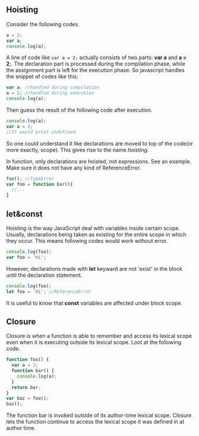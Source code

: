 ## Hoisting

Consider the following codes.

```javascript
a = 2;
var a;
console.log(a);
```

A line of code like `var a = 2;` actually consists of two parts: **var a** and **a = 2**;. 
The declaration part is processed during the compilation phase, while the assignment part is left for the execution phase.
So javascript handles the snippet of codes like this:
```javascript
var a; //handled during compilation
a = 2; //handled during execution
console.log(a);
```

Then guess the result of the following code after execution.

```javascript
console.log(a);
var a = 2;
//It would print undefined.  
```

So one could understand it like declarations are moved to top of the code(or more exactly, scope). This gives rise to the name *hoisting*.    

In function, only declarations are hoisted, not expressions. See an example. Make sure it does not have any kind of ReferenceError.
```javascript
foo(); //TypeError
var foo = function bar(){
  //...
}
```

let&const
---
Hoisting is the way JavaScript deal with variables inside certain scope. Usually, declarations being taken as existing for the entire scope in which they occur.
This means following codes would work without error.

```javascript
console.log(foo);
var foo = 'Hi';
```       

However, declarations made with **let** keyward are not 'exist' in the block until the declaration statement.

```javascript    
console.log(foo);
let foo = 'Hi'; //ReferenceError
```

It is useful to know that **const** variables are affected under block scope.


Closure
---
Closure is when a function is able to remember and access its lexical scope even when it is executing outside its lexical scope. Loot at the following code.
```javascript
function foo() {
  var a = 2;
  function bar() {
    console.log(a);
  }
  return bar;
}
var baz = foo();
baz();
```

The function bar is invoked outside of its author-time lexical scope. Closure lets the function continue to access the lexical scope it was defined in at author time.
